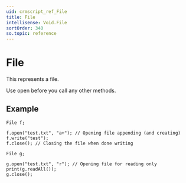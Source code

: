 ```yaml
---
uid: crmscript_ref_File
title: File
intellisense: Void.File
sortOrder: 340
so.topic: reference
---
```


# File

This represents a file.

Use open before you call any other methods.

## Example

    File f;
   
    f.open("test.txt", "a+"); // Opening file appending (and creating)
    f.write("test");
    f.close(); // Closing the file when done writing
   
    File g;
   
    g.open("test.txt", "r"); // Opening file for reading only
    print(g.readAll());
    g.close();
